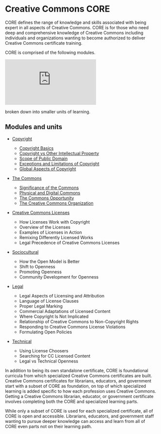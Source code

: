 # Creative Commons CORE

CORE defines the range of knowledge and skills associated with being expert in all aspects of Creative Commons. CORE is for those who need deep and comprehensive knowledge of Creative Commons including individuals and organizations wanting to become authorized to deliver Creative Commons certificate training. 

CORE is comprised of the following modules.

![CORE Modules](https://github.com/creativecommons/cc-cert-map/blob/master/img/CORE6.pdf "CORE Modules")

broken down into smaller units of learning.

## Modules and units

* [Copyright](copyright/index.md)
  * [Copyright Basics](copyright/basics.md)
  * [Copyright vs Other Intellectual Property](copyright/other-ip.md)
  * [Scope of Public Domain](copyright/public-domain.md)
  * [Exceptions and Limitations of Copyright](copyright/exceptions-limitations.md)
  * [Global Aspects of Copyright](copyright/global.md)

* [The Commons](commons/index.md)
   * [Significance of the Commons](commons/significance.md)
   * [Physical and Digital Commons](commons/physical-digital.md)
   * [The Commons Opportunity](commons/opportunity.md)
   * [The Creative Commons Organization](commons/creative-commons.md)

* [Creative Commons Licenses](licenses/index.md)
   * How Licenses Work with Copyright
   * Overview of the Licenses
   * Examples of Licenses in Action
   * Remixing Differently Licensed Works
   * Legal Precedence of Creative Commons Licenses
   
* [Sociocultural](sociocultural/index.md)
   * How the Open Model is Better
   * Shift to Openness
   * Promoting Openness
   * Community Development for Openness
   
* [Legal](legal/index.md)
   * Legal Aspects of Licensing and Attribution
   * Language of License Clauses
   * Proper Legal Marking
   * Commercial Adaptations of Licensed Content
   * Where Copyright Is Not Implicated
   * Relationship of Creative Commons to Non-Copyright Rights
   * Responding to Creative Commons License Violations
   * Formulating Open Policies

* [Technical](technical/index.md)
   * Using License Choosers
   * Searching for CC Licensed Content
   * Legal vs Technical Openness

In addition to being its own standalone certificate, CORE is foundational curricula from which specialized Creative Commons certificates are built. Creative Commons certificates for librarians, educators, and government start with a subset of CORE as foundation, on top of which specialized learning is added specific to how each profession uses Creative Commons. Getting a Creative Commons librarian, educator, or government certificate involves completing both the CORE and specialized learning parts.

While only a subset of CORE is used for each specialized certificate, all of CORE is open and accessible. Librarians, educators, and government staff wanting to pursue deeper knowledge can access and learn from all of CORE even parts not on their learning path.

 





